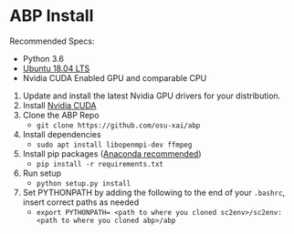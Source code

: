 ABP Install
============================
Recommended Specs:
 - Python 3.6
 - [Ubuntu 18.04 LTS](https://ubuntu.com/download/desktop)
 - Nvidia CUDA Enabled GPU and comparable CPU

1. Update and install the latest Nvidia GPU drivers for your distribution.
2. Install [Nvidia CUDA](https://developer.nvidia.com/cuda-toolkit)
3. Clone the ABP Repo
    - `git clone https://github.com/osu-xai/abp`
4. Install dependencies
    - `sudo apt install libopenmpi-dev ffmpeg`
5. Install pip packages ([Anaconda recommended](https://www.anaconda.com/distribution/))
    - `pip install -r requirements.txt`
6. Run setup
    - `python setup.py install`
7. Set PYTHONPATH by adding the following to the end of your `.bashrc`, insert correct paths as needed
    - `export PYTHONPATH= <path to where you cloned sc2env>/sc2env:<path to where you cloned abp>/abp`